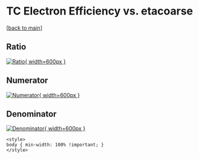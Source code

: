 # TC Electron Efficiency vs. etacoarse

[[back to main](./)]



## Ratio

[![Ratio](../mtv/var/TC_11_eff_stack_etacoarse.png){ width=600px }](../mtv/var/TC_11_eff_stack_etacoarse.pdf)

## Numerator

[![Numerator](../mtv/num/TC_11_eff_stack_etacoarse_num0.png){ width=600px }](../mtv/num/TC_11_eff_stack_etacoarse_num0.pdf)

## Denominator

[![Denominator](../mtv/den/TC_11_eff_stack_etacoarse_den.png){ width=600px }](../mtv/den/TC_11_eff_stack_etacoarse_den.pdf)


``` {=html}
<style>
body { min-width: 100% !important; }
</style>
```
